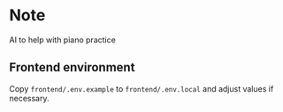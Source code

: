 # Note

AI to help with piano practice

## Frontend environment

Copy `frontend/.env.example` to `frontend/.env.local` and adjust values if necessary.
